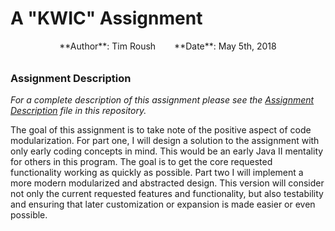 # A "KWIC" Assignment
<div style="width:100%; display:flex; justify-content:center;">
<span style="text-align:left; margin-left:15px; margin-right:15px; margin-bottom:10px">**Author**: Tim Roush</span>
<span style="text-align:left; margin-left:15px; margin-right:15px; margin-bottom:10px">**Date**: May 5th, 2018</span>
</div>

### Assignment Description
_For a complete description of this assignment please see the [Assignment Description](./AssignmentDescription.md) file in this repository._

The goal of this assignment is to take note of the positive aspect of code modularization.  For part one, I will design a solution to the assignment with only early coding concepts in mind.  This would be an early Java II mentality for others in this program.  The goal is to get the core requested functionality working as quickly as possible.  Part two I will implement a more modern modularized and abstracted design.  This version will consider not only the current requested features and functionality, but also testability and ensuring that later customization or expansion is made easier or even possible.